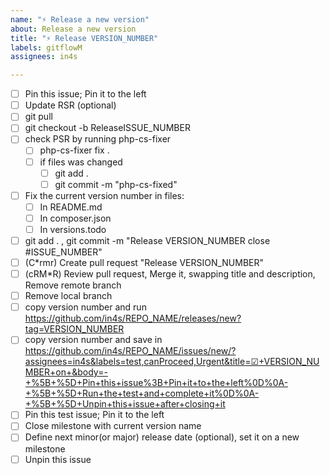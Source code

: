 ```yaml
---
name: "⚡️ Release a new version"
about: Release a new version
title: "⚡ Release VERSION_NUMBER"
labels: gitflowM
assignees: in4s

---
```


- [ ] Pin this issue; Pin it to the left
- [ ] Update RSR (optional)
- [ ] git pull
- [ ] git checkout -b ReleaseISSUE_NUMBER
- [ ] check PSR by running php-cs-fixer
    - [ ] php-cs-fixer fix .
    - [ ] if files was changed
        - [ ] git add .
        - [ ] git commit -m "php-cs-fixed"
- [ ] Fix the current version number in files:
    - [ ] In README.md
    - [ ] In composer.json
    - [ ] In versions.todo
- [ ] git add . , git commit -m "Release VERSION_NUMBER close #ISSUE_NUMBER"
- [ ] (C*rmr) Create pull request "Release VERSION_NUMBER"
- [ ] (cRM*R) Review pull request, Merge it, swapping title and description, Remove remote branch
- [ ] Remove local branch
- [ ] copy version number and run https://github.com/in4s/REPO_NAME/releases/new?tag=VERSION_NUMBER
- [ ] copy version number and save in https://github.com/in4s/REPO_NAME/issues/new/?assignees=in4s&labels=test,canProceed,Urgent&title=☑+VERSION_NUMBER+on+&body=-+%5B+%5D+Pin+this+issue%3B+Pin+it+to+the+left%0D%0A-+%5B+%5D+Run+the+test+and+complete+it%0D%0A-+%5B+%5D+Unpin+this+issue+after+closing+it
- [ ] Pin this test issue; Pin it to the left
- [ ] Close milestone with current version name
- [ ] Define next minor(or major) release date (optional), set it on a new milestone
- [ ] Unpin this issue
